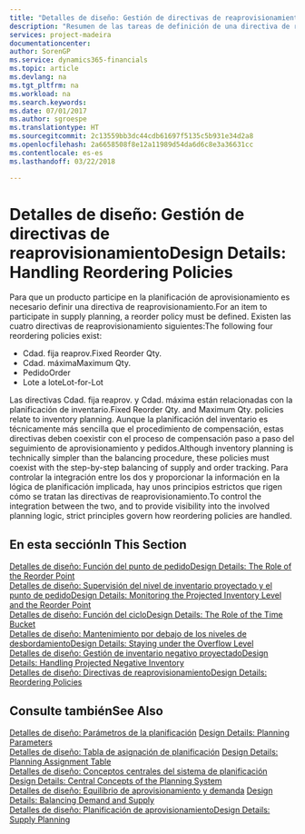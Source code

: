 ```yaml
---
title: "Detalles de diseño: Gestión de directivas de reaprovisionamiento | Documentos de Microsoft"
description: "Resumen de las tareas de definición de una directiva de reaprovisionamiento de planificación del suministro."
services: project-madeira
documentationcenter: 
author: SorenGP
ms.service: dynamics365-financials
ms.topic: article
ms.devlang: na
ms.tgt_pltfrm: na
ms.workload: na
ms.search.keywords: 
ms.date: 07/01/2017
ms.author: sgroespe
ms.translationtype: HT
ms.sourcegitcommit: 2c13559bb3dc44cdb61697f5135c5b931e34d2a8
ms.openlocfilehash: 2a6658508f8e12a11989d54da6d6c8e3a36631cc
ms.contentlocale: es-es
ms.lasthandoff: 03/22/2018

---
```

# <a name="design-details-handling-reordering-policies"></a><span data-ttu-id="4122d-103">Detalles de diseño: Gestión de directivas de reaprovisionamiento</span><span class="sxs-lookup"><span data-stu-id="4122d-103">Design Details: Handling Reordering Policies</span></span>
<span data-ttu-id="4122d-104">Para que un producto participe en la planificación de aprovisionamiento es necesario definir una directiva de reaprovisionamiento.</span><span class="sxs-lookup"><span data-stu-id="4122d-104">For an item to participate in supply planning, a reorder policy must be defined.</span></span> <span data-ttu-id="4122d-105">Existen las cuatro directivas de reaprovisionamiento siguientes:</span><span class="sxs-lookup"><span data-stu-id="4122d-105">The following four reordering policies exist:</span></span>  
  
* <span data-ttu-id="4122d-106">Cdad. fija reaprov.</span><span class="sxs-lookup"><span data-stu-id="4122d-106">Fixed Reorder Qty.</span></span>  
* <span data-ttu-id="4122d-107">Cdad. máxima</span><span class="sxs-lookup"><span data-stu-id="4122d-107">Maximum Qty.</span></span>  
* <span data-ttu-id="4122d-108">Pedido</span><span class="sxs-lookup"><span data-stu-id="4122d-108">Order</span></span>  
* <span data-ttu-id="4122d-109">Lote a lote</span><span class="sxs-lookup"><span data-stu-id="4122d-109">Lot-for-Lot</span></span>  
  
<span data-ttu-id="4122d-110">Las directivas Cdad. fija reaprov. y Cdad. máxima están relacionadas con la planificación de inventario.</span><span class="sxs-lookup"><span data-stu-id="4122d-110">Fixed Reorder Qty. and Maximum Qty. policies relate to inventory planning.</span></span> <span data-ttu-id="4122d-111">Aunque la planificación del inventario es técnicamente más sencilla que el procedimiento de compensación, estas directivas deben coexistir con el proceso de compensación paso a paso del seguimiento de aprovisionamiento y pedidos.</span><span class="sxs-lookup"><span data-stu-id="4122d-111">Although inventory planning is technically simpler than the balancing procedure, these policies must coexist with the step-by-step balancing of supply and order tracking.</span></span> <span data-ttu-id="4122d-112">Para controlar la integración entre los dos y proporcionar la información en la lógica de planificación implicada, hay unos principios estrictos que rigen cómo se tratan las directivas de reaprovisionamiento.</span><span class="sxs-lookup"><span data-stu-id="4122d-112">To control the integration between the two, and to provide visibility into the involved planning logic, strict principles govern how reordering policies are handled.</span></span>  
  
## <a name="in-this-section"></a><span data-ttu-id="4122d-113">En esta sección</span><span class="sxs-lookup"><span data-stu-id="4122d-113">In This Section</span></span>  
[<span data-ttu-id="4122d-114">Detalles de diseño: Función del punto de pedido</span><span class="sxs-lookup"><span data-stu-id="4122d-114">Design Details: The Role of the Reorder Point</span></span>](design-details-the-role-of-the-reorder-point.md)  
[<span data-ttu-id="4122d-115">Detalles de diseño: Supervisión del nivel de inventario proyectado y el punto de pedido</span><span class="sxs-lookup"><span data-stu-id="4122d-115">Design Details: Monitoring the Projected Inventory Level and the Reorder Point</span></span>](design-details-monitoring-the-projected-inventory-level-and-the-reorder-point.md)  
[<span data-ttu-id="4122d-116">Detalles de diseño: Función del ciclo</span><span class="sxs-lookup"><span data-stu-id="4122d-116">Design Details: The Role of the Time Bucket</span></span>](design-details-the-role-of-the-time-bucket.md)  
[<span data-ttu-id="4122d-117">Detalles de diseño: Mantenimiento por debajo de los niveles de desbordamiento</span><span class="sxs-lookup"><span data-stu-id="4122d-117">Design Details: Staying under the Overflow Level</span></span>](design-details-staying-under-the-overflow-level.md)  
[<span data-ttu-id="4122d-118">Detalles de diseño: Gestión de inventario negativo proyectado</span><span class="sxs-lookup"><span data-stu-id="4122d-118">Design Details: Handling Projected Negative Inventory</span></span>](design-details-handling-projected-negative-inventory.md)  
[<span data-ttu-id="4122d-119">Detalles de diseño: Directivas de reaprovisionamiento</span><span class="sxs-lookup"><span data-stu-id="4122d-119">Design Details: Reordering Policies</span></span>](design-details-reordering-policies.md)  
  
## <a name="see-also"></a><span data-ttu-id="4122d-120">Consulte también</span><span class="sxs-lookup"><span data-stu-id="4122d-120">See Also</span></span>  
<span data-ttu-id="4122d-121">[Detalles de diseño: Parámetros de la planificación](design-details-planning-parameters.md) </span><span class="sxs-lookup"><span data-stu-id="4122d-121">[Design Details: Planning Parameters](design-details-planning-parameters.md) </span></span>  
<span data-ttu-id="4122d-122">[Detalles de diseño: Tabla de asignación de planificación](design-details-planning-assignment-table.md) </span><span class="sxs-lookup"><span data-stu-id="4122d-122">[Design Details: Planning Assignment Table](design-details-planning-assignment-table.md) </span></span>  
<span data-ttu-id="4122d-123">[Detalles de diseño: Conceptos centrales del sistema de planificación](design-details-central-concepts-of-the-planning-system.md) </span><span class="sxs-lookup"><span data-stu-id="4122d-123">[Design Details: Central Concepts of the Planning System](design-details-central-concepts-of-the-planning-system.md) </span></span>  
<span data-ttu-id="4122d-124">[Detalles de diseño: Equilibrio de aprovisionamiento y demanda](design-details-balancing-demand-and-supply.md) </span><span class="sxs-lookup"><span data-stu-id="4122d-124">[Design Details: Balancing Demand and Supply](design-details-balancing-demand-and-supply.md) </span></span>  
[<span data-ttu-id="4122d-125">Detalles de diseño: Planificación de aprovisionamiento</span><span class="sxs-lookup"><span data-stu-id="4122d-125">Design Details: Supply Planning</span></span>](design-details-supply-planning.md)
